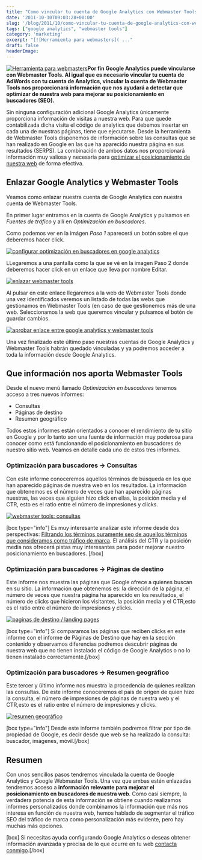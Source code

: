```yaml
---
title: "Como vincular tu cuenta de Google Analytics con Webmaster Tools"
date: '2011-10-10T09:03:28+00:00'
slug: '/blog/2011/10/como-vincular-tu-cuenta-de-google-analytics-con-webmaster-tools'
tags: ["google analytics", "webmaster tools"]
category: 'marketing'
excerpt: "[![Herramienta para webmasters]( ..."
draft: false
headerImage:
---
```

[![Herramienta para webmasters](http://static.squarespace.com/static/5303797ae4b0c6ad9e43f072/5303ce80e4b0400995a883d6/5303cf45e4b0400995a88bb7/1392758597490/google-webmaster-toos.gif?format=original "google-webmaster-toos")](http://static.squarespace.com/static/5303797ae4b0c6ad9e43f072/5303ce80e4b0400995a883d6/5303cf45e4b0400995a88bb4/1392758597313/?format=original)**Por fin Google Analytics puede vincularse con Webmaster Tools. Al igual que es necesario vincular tu cuenta de AdWords con tu cuenta de Analytics, vincular la cuenta de Webmaster Tools nos proporcionará información que nos ayudará a detectar que optimizar de nuestra web para mejorar su posicionamiento en buscadores (SEO).**<!--more-->

Sin ninguna configuración adicional Google Analytics únicamente proporciona información de visitas a nuestra web. Para que quede contabilizada dicha visita el código de analytics que debemos insertar en cada una de nuestras páginas, tiene que ejecutarse. Desde la herramienta de Webmaster Tools disponemos de información sobre las consultas que se han realizado en Google en las que ha aparecido nuestra página en sus resultados (SERPS). La combinación de ambos datos nos proporcionará información muy valiosa y necesaria para [optimizar el posicionamiento de nuestra web](http://static.squarespace.com/static/5303797ae4b0c6ad9e43f072/5303ce80e4b0400995a883d6/5303cf3ee4b0400995a88b62/1392758590989/?format=original "Posicionamiento en buscadores La Rioja experto SEO en Logroño") de forma efectiva.

## Enlazar Google Analytics y Webmaster Tools

Veamos como enlazar nuestra cuenta de Google Analytics con nuestra cuenta de Webmaster Tools.

En primer lugar entramos en la cuenta de Google Analytics y pulsamos en _Fuentes de tráfico_ y allí en _Optimización en buscadores_.

Como podemos ver en la imágen _Paso 1_ aparecerá un botón sobre el que deberemos hacer click.

[![configurar optimización en buscadores en google analytics](http://static.squarespace.com/static/5303797ae4b0c6ad9e43f072/5303ce80e4b0400995a883d6/5303cf45e4b0400995a88bbd/1392758597889/configurar_google_analytics.jpg?format=original "configurar\_google\_analytics")](http://static.squarespace.com/static/5303797ae4b0c6ad9e43f072/5303ce80e4b0400995a883d6/5303cf45e4b0400995a88bba/1392758597706/?format=original)

LLegaremos a una pantalla como la que se vé en la imagen Paso 2 donde deberemos hacer click en un enlace que lleva por nombre Editar.

[![enlazar webmaster tools](http://static.squarespace.com/static/5303797ae4b0c6ad9e43f072/5303ce80e4b0400995a883d6/5303cf46e4b0400995a88bc3/1392758598299/enlazar_webmaster_tools.jpg?format=original "enlazar\_webmaster\_tools")](http://static.squarespace.com/static/5303797ae4b0c6ad9e43f072/5303ce80e4b0400995a883d6/5303cf46e4b0400995a88bc0/1392758598099/?format=original)

Al pulsar en este enlace llegaremos a la web de Webmaster Tools donde una vez identificados veremos un listado de todas las webs que gestionamos en Webmaster Tools (en caso de que gestionemos más de una web. Seleccionamos la web que queremos vincular y pulsamos el botón de guardar cambios.

[![aprobar enlace entre google analytics y webmaster tools](http://static.squarespace.com/static/5303797ae4b0c6ad9e43f072/5303ce80e4b0400995a883d6/5303cf46e4b0400995a88bc9/1392758598702/aprobar_webmaster_tools.jpg?format=original "aprobar\_webmaster\_tools")](http://static.squarespace.com/static/5303797ae4b0c6ad9e43f072/5303ce80e4b0400995a883d6/5303cf46e4b0400995a88bc6/1392758598488/?format=original)

Una vez finalizado este último paso nuestras cuentas de Google Analytics y Webmaster Tools habrán quedado vinculadas y ya podremos acceder a toda la información desde Google Analytics.

## Que información nos aporta Webmaster Tools

Desde el nuevo menú llamado _Optimización en buscadores_ tenemos acceso a tres nuevos informes:

- Consultas
- Páginas de destino
- Resumen geográfico

Todos estos informes están orientados a conocer el rendimiento de tu sitio en Google y por lo tanto son una fuente de información muy poderosa para conocer como está funcionando el posicionamiento en buscadores de nuestro sitio web. Veamos en detalle cada uno de estos tres informes.

### Optimización para buscadores -\> Consultas

Con este informe conoceremos aquellos términos de búsqueda en los que han aparecido páginas de nuestra web en los resultados. La información que obtenemos es el número de veces que han aparecido páginas nuestras, las veces que alguien hizo click en ellas, la posición media y el CTR, esto es el ratio entre el número de impresiones y clicks.

[![webmaster tools: consultas](http://static.squarespace.com/static/5303797ae4b0c6ad9e43f072/5303ce80e4b0400995a883d6/5303cf47e4b0400995a88bcf/1392758599091/consultas_webmaster_tools.jpg?format=original "consultas\_webmaster\_tools")](http://static.squarespace.com/static/5303797ae4b0c6ad9e43f072/5303ce80e4b0400995a883d6/5303cf46e4b0400995a88bcc/1392758598902/?format=original)

[box type="info"] Es muy interesante analizar este informe desde dos perspectivas: [Filtrando los términos puramente seo de aquellos términos que consideramos como tráfico de marca](http://static.squarespace.com/static/5303797ae4b0c6ad9e43f072/5303ce80e4b0400995a883d6/5303cf42e4b0400995a88b89/1392758594185/?format=original "Posicionamiento en buscadores tráfico SEO y tráfico de marca"). El análisis del CTR y la posición media nos ofrecerá pistas muy interesantes para poder mejorar nuestro posicionamiento en buscadores. [/box]

### Optimización para buscadores -\> Páginas de destino

Este informe nos muestra las páginas que Google ofrece a quienes buscan en su sitio.  La información que obtenemos es: la dirección de la página, el número de veces que nuestra página ha aparecido en los resultados, el número de clicks que hicieron los visitantes, la posición media y el CTR,esto es el ratio entre el número de impresiones y clicks.

[![paginas de destino / landing pages](http://static.squarespace.com/static/5303797ae4b0c6ad9e43f072/5303ce80e4b0400995a883d6/5303cf47e4b0400995a88bd5/1392758599490/paginas_de_destino.jpg?format=original "paginas\_de\_destino")](http://static.squarespace.com/static/5303797ae4b0c6ad9e43f072/5303ce80e4b0400995a883d6/5303cf47e4b0400995a88bd2/1392758599295/?format=original)

[box type="info"] Si comparamos las páginas que reciben clicks en este informe con el informe de Páginas de Destino que hay en la sección contenido y observamos diferencias podremos descubrir páginas de nuestra web que no tienen instalado el código de Google Analytics o no lo tienen instalado correctamente.[/box]

### Optimización para buscadores -\> Resumen geográfico

Este tercer y último informe nos muestra la procedencia de quienes realizan las consultas. De este informe conoceremos el pais de origen de quien hizo la consulta, el número de impresiones de páginas de nuestra web y el CTR,esto es el ratio entre el número de impresiones y clicks.

[![resumen geográfico](http://static.squarespace.com/static/5303797ae4b0c6ad9e43f072/5303ce80e4b0400995a883d6/5303cf47e4b0400995a88bdb/1392758599890/resumen_geografico.jpg?format=original "resumen\_geografico")](http://static.squarespace.com/static/5303797ae4b0c6ad9e43f072/5303ce80e4b0400995a883d6/5303cf47e4b0400995a88bd8/1392758599692/?format=original)

[box type="info"] Desde este informe también podremos filtrar por tipo de propiedad de Google, es decir desde que web se ha realizado la consulta: buscador, imágenes, móvil.[/box]

## Resumen

Con unos sencillos pasos tendremos vinculada la cuenta de Google Analytics y Google Webmaster Tools. Una vez que ambas estén enlazadas tendremos acceso a **información relevante para mejorar el posicionamiento en buscadores de nuestra web**. Como casi siempre, la verdadera potencia de esta información se obtiene cuando realizamos informes personalizados donde combinamos la información que más nos interesa en función de nuestra web, hemos hablado de segmentar el tráfico SEO del tráfico de marca como personalización más evidente, pero hay muchas más opciones.

[box] Si necesitas ayuda configurando Google Analytics o deseas obtener información avanzada y precisa de lo que ocurre en tu web [contacta conmigo](http://static.squarespace.com/static/5303797ae4b0c6ad9e43f072/5303ce80e4b0400995a883d6/5303cf44e4b0400995a88ba5/1392758596086/?format=original "Contactar con Jorge Alvarez - Consultor web Logroño").[/box]
